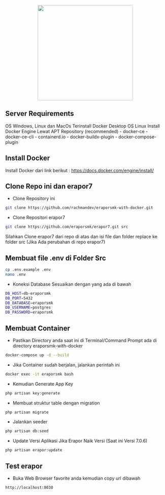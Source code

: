 <p align="center"><img src="http://app.erapor-smk.net/logo.png" width="300"></p>

## Server Requirements
OS Windows, Linux dan MacOs Terinstall Docker Desktop
OS Linux Install Docker Engine Lewat APT Repository (recommended)
    - docker-ce 
    - docker-ce-cli 
    - containerd.io 
    - docker-buildx-plugin 
    - docker-compose-plugin

## Install Docker

Install Docker dari link berikut :
https://docs.docker.com/engine/install/


## Clone Repo ini dan erapor7

- Clone Repository ini
```bash
git clone https://github.com/rachmandev/eraporsmk-with-docker.git
```

- Clone Repositori erapor7
```bash
git clone https://github.com/eraporsmk/erapor7.git src
```
Silahkan Clone erapor7 dari repo di atas dan isi file dan folder replace ke folder src 
(Jika Ada perubahan di repo erapor7)

## Membuat file .env di Folder Src
```bash
cp .env.example .env
nano .env
```

- Koneksi Database Sesuaikan dengan yang ada di bawah
```bash
DB_HOST=db-eraporsmk
DB_PORT=5432
DB_DATABASE=eraporsmk
DB_USERNAME=postgres
DB_PASSWORD=eraporsmk
```

## Membuat Container 

- Pastikan Directory anda saat ini di Terminal/Command Prompt ada di directory eraporsmk-with-docker
```bash
docker-compose up -d --build
```

- Jika Container sudah berjalan, jalankan perintah ini
```bash
docker exec -it eraporsmk bash
```

- Kemudian Generate App Key
```bash
php artisan key:generate
```

- Membuat struktur table dengan migration
```bash
php artisan migrate
```

- Jalankan seeder
```bash
php artisan db:seed
```

- Update Versi Aplikasi Jika Erapor Naik Versi (Saat ini Versi 7.0.6)
```bash
php artisan erapor:update
```

## Test erapor

- Buka Web Browser favorite anda kemudian copy url dibawah

```bash
http://localhost:8030
```


